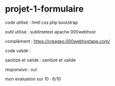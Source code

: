 # projet-1-formulaire

code utilisé : hmtl css php bootstrap

outil utilisé : sublimetext apache 000webhost 

complément : https://creageo.000webhostapp.com/

code valide :

sanitizé et validé : sanitizé et validé

responsive : oui

mon evaluation sur 10 : 6/10
